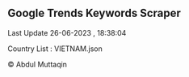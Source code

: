 

## Google Trends Keywords Scraper 
 
Last Update 26-06-2023 , 18:38:04

Country List :
VIETNAM.json



© Abdul Muttaqin 
